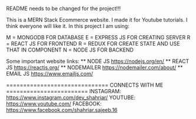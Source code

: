 README needs to be changed for the project!!!

This is a MERN Stack Ecommerce website. I made it for Youtube tutorials. I think everyone will like it.
In this project I am using:

M = MONGODB FOR DATABASE
E = EXPRESS JS FOR CREATING SERVER 
R = REACT JS FOR FRONTEND
R = REDUX FOR CREATE STATE AND USE THAT IN COMPONENT
N = NODE JS FOR BACKEND

Some important website links:
** NODE JS
https://nodejs.org/en/
** REACT JS
https://reactjs.org/
** NODEMAILER
https://nodemailer.com/about/
** EMAIL JS
https://www.emailjs.com/

============================== CONNECTS WITH ME ========================
INSTAGRAM: https://www.instagram.com/dev_shahriar/
YOUTUBE: https://www.youtube.com/
FACEBOOK: https://www.facebook.com/shahriar.sajeeb.16


